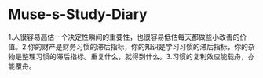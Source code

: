 # Muse-s-Study-Diary
1.人很容易高估一个决定性瞬间的重要性，也很容易低估每天都做些小改善的价值。2.你的财产是财务习惯的滞后指标，你的知识是学习习惯的滞后指标，你的杂物是整理习惯的滞后指标。重复什么，就得到什么。3.习惯的复利效应能载舟，亦能覆舟。
